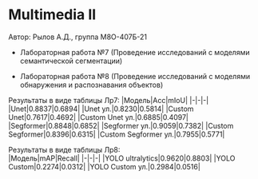 # Multimedia II
Автор: Рылов А.Д., группа М8О-407Б-21
+ Лабораторная работа №7 (Проведение исследований с моделями семантической сегментации)  

+ Лабораторная работа №8 (Проведение исследований с моделями обнаружения и распознавания объектов)  


Результаты в виде таблицы Лр7:
|Модель|Acc|mIoU|
|-|-|-|
|Unet|0.8837|0.6894|
|Unet ул.|0.8230|0.5814|
|Custom Unet|0.7617|0.4692|
|Custom Unet ул.|0.6885|0.4097|
|Segformer|0.8848|0.6852|
|Segformer ул.|0.9059|0.7382|
|Custom Segformer|0.8396|0.6315|
|Custom Segformer ул.|0.7955|0.5771|

Результаты в виде таблицы Лр8:  
|Модель|mAP|Recall|
|-|-|-|
|YOLO ultralytics|0.9620|0.8803|
|YOLO Custom|0.2274|0.0312|
|YOLO Custom ул.|0.2984|0.0516|
